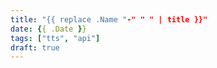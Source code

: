 ```yaml
---
title: "{{ replace .Name "-" " " | title }}"
date: {{ .Date }}
tags: ["tts", "api"]
draft: true
---
```


